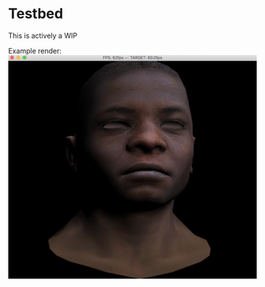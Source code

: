 # Testbed

This is actively a WIP

Example render:
![alt text](https://github.com/edomain/Testbed/blob/main/src/blob/face.png?raw=true)
